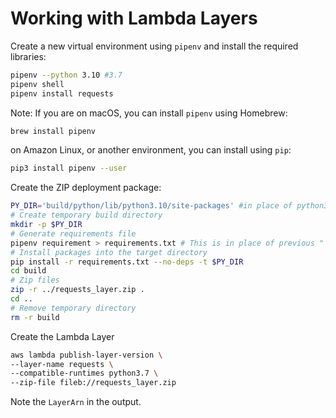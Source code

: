 # Working with Lambda Layers

Create a new virtual environment using `pipenv` and install the required libraries:

```sh
pipenv --python 3.10 #3.7
pipenv shell
pipenv install requests
```

Note: If you are on macOS, you can install `pipenv` using Homebrew:

```sh
brew install pipenv
```

on Amazon Linux, or another environment, you can install using `pip`:

```sh
pip3 install pipenv --user
```

Create the ZIP deployment package:

```sh
PY_DIR='build/python/lib/python3.10/site-packages' #in place of python3.7
# Create temporary build directory
mkdir -p $PY_DIR
# Generate requirements file
pipenv requirement > requirements.txt # This is in place of previous " pipenv lock -r > requirements.txt"
# Install packages into the target directory
pip install -r requirements.txt --no-deps -t $PY_DIR
cd build
# Zip files
zip -r ../requests_layer.zip .
cd ..
# Remove temporary directory
rm -r build
```

Create the Lambda Layer

```sh
aws lambda publish-layer-version \
--layer-name requests \
--compatible-runtimes python3.7 \
--zip-file fileb://requests_layer.zip
```

Note the `LayerArn` in the output.
